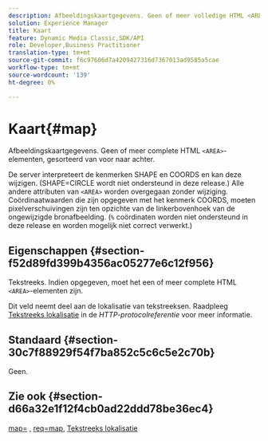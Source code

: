 ```yaml
---
description: Afbeeldingskaartgegevens. Geen of meer volledige HTML <AREA>-elementen, gesorteerd van voor naar achter.
solution: Experience Manager
title: Kaart
feature: Dynamic Media Classic,SDK/API
role: Developer,Business Practitioner
translation-type: tm+mt
source-git-commit: f6c97606d7a4209427316d7367013ad9585a5cae
workflow-type: tm+mt
source-wordcount: '139'
ht-degree: 0%

---
```



# Kaart{#map}

Afbeeldingskaartgegevens. Geen of meer complete HTML `<AREA>`-elementen, gesorteerd van voor naar achter.

De server interpreteert de kenmerken SHAPE en COORDS en kan deze wijzigen. (SHAPE=CIRCLE wordt niet ondersteund in deze release.) Alle andere attributen van `<AREA>` worden overgegaan zonder wijziging. Coördinaatwaarden die zijn opgegeven met het kenmerk COORDS, moeten pixelverschuivingen zijn ten opzichte van de linkerbovenhoek van de ongewijzigde bronafbeelding. (`%` coördinaten worden niet ondersteund in deze release en worden mogelijk niet correct verwerkt.)

## Eigenschappen {#section-f52d89fd399b4356ac05277e6c12f956}

Tekstreeks. Indien opgegeven, moet het een of meer complete HTML `<AREA>`-elementen zijn.

Dit veld neemt deel aan de lokalisatie van tekstreeksen. Raadpleeg [Tekstreeks lokalisatie](/help/aem-is-ir-api/is-api/http-ref/image-serving-api-ref/c-http-protocol-reference/c-syntax-and-features/r-text-string-localization.md) in de *HTTP-protocolreferentie* voor meer informatie.

## Standaard {#section-30c7f88929f54f7ba852c5c6c5e2c70b}

Geen.

## Zie ook {#section-d66a32e1f12f4cb0ad22ddd78be36ec4}

[map=](/help/aem-is-ir-api/is-api/http-ref/image-serving-api-ref/c-http-protocol-reference/c-command-reference/r-map.md) ,  [req=map](/help/aem-is-ir-api/is-api/http-ref/image-serving-api-ref/c-http-protocol-reference/c-command-reference/r-req/r-req.md),  [Tekstreeks lokalisatie](/help/aem-is-ir-api/is-api/http-ref/image-serving-api-ref/c-http-protocol-reference/c-syntax-and-features/r-text-string-localization.md)
